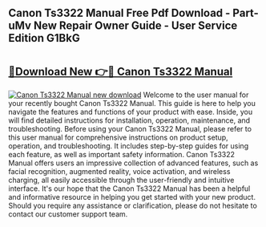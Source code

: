 ## Canon Ts3322 Manual Free Pdf Download - Part-uMv New Repair Owner Guide - User Service Edition G1BkG

# <h2><a href="http://bc39229.oget.top/?id=Canon+Ts3322+Manual">🔗Download New 👉🔴 Canon Ts3322 Manual</a></h2>

[![Canon Ts3322 Manual new download](https://i.imgur.com/5g1atiW.png)](http://bc39229.oget.top/?id=Canon+Ts3322+Manual)
Welcome to the user manual for your recently bought Canon Ts3322 Manual. This guide is here to help you navigate the features and functions of your product with ease. Inside, you will find detailed instructions for installation, operation, maintenance, and troubleshooting. Before using your Canon Ts3322 Manual, please refer to this user manual for comprehensive instructions on product setup, operation, and troubleshooting. It includes step-by-step guides for using each feature, as well as important safety information. Canon Ts3322 Manual offers users an impressive collection of advanced features, such as facial recognition, augmented reality, voice activation, and wireless charging, all easily accessible through the user-friendly and intuitive interface. It's our hope that the Canon Ts3322 Manual has been a helpful and informative resource in helping you get started with your new product. Should you require any assistance or clarification, please do not hesitate to contact our customer support team.
